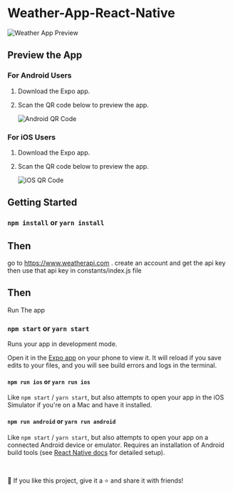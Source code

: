 # Weather-App-React-Native

![Weather App Preview](https://cdn.dribbble.com/userupload/6958364/file/original-9ca93c2dd96a84d5364670135de826d4.png?resize=600x450)

## Preview the App

### For Android Users
1. Download the Expo app.
2. Scan the QR code below to preview the app.

   ![Android QR Code](https://res.cloudinary.com/dtbjxef3v/image/upload/v1700838264/android_qecrrw.png?resize=300x300)

### For iOS Users
1. Download the Expo app.
2. Scan the QR code below to preview the app.

   ![iOS QR Code](https://res.cloudinary.com/dtbjxef3v/image/upload/v1700838264/ios_ubbpzf.png?resize=300x300)

## Getting Started

### `npm install` or `yarn install`

## Then

go to https://www.weatherapi.com . create an account and get the api key then use that api key in constants/index.js file

## Then

Run The app

### `npm start` or `yarn start`

Runs your app in development mode.

Open it in the [Expo app](https://expo.io) on your phone to view it. It will reload if you save edits to your files, and you will see build errors and logs in the terminal.

#### `npm run ios` or `yarn run ios`

Like `npm start` / `yarn start`, but also attempts to open your app in the iOS Simulator if you're on a Mac and have it installed.

#### `npm run android` or `yarn run android`

Like `npm start` / `yarn start`, but also attempts to open your app on a connected Android device or emulator. Requires an installation of Android build tools (see [React Native docs](https://facebook.github.io/react-native/docs/getting-started.html) for detailed setup).

<br />

💙 If you like this project, give it a ⭐ and share it with friends!

